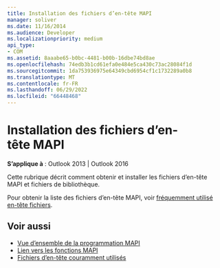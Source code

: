 ```yaml
---
title: Installation des fichiers d’en-tête MAPI
manager: soliver
ms.date: 11/16/2014
ms.audience: Developer
ms.localizationpriority: medium
api_type:
- COM
ms.assetid: 8aaabe65-b0bc-4481-b00b-16dbe74bd8ae
ms.openlocfilehash: 74edb3b1cd61efa0e484e5ca430c73ac28084f1d
ms.sourcegitcommit: 1da753936975e64349cbd6954cf1c1732289a0b8
ms.translationtype: MT
ms.contentlocale: fr-FR
ms.lasthandoff: 06/29/2022
ms.locfileid: "66448468"
---
```

# <a name="install-mapi-header-files"></a>Installation des fichiers d’en-tête MAPI

**S’applique à** : Outlook 2013 | Outlook 2016 
  
Cette rubrique décrit comment obtenir et installer les fichiers d’en-tête MAPI et fichiers de bibliothèque.

<!-- MAPI header files are available as a download at [Outlook 2010: MAPI Header Files](https://www.microsoft.com/download/details.aspx?id=12905). By default, MAPI header files are installed in the following folder: C:\Program Files\Microsoft SDKs\Office\14.0\Include. -->
  
Pour obtenir la liste des fichiers d’en-tête MAPI, voir [fréquemment utilisé en-tête fichiers](commonly-used-header-files.md).
  
## <a name="see-also"></a>Voir aussi

- [Vue d’ensemble de la programmation MAPI](mapi-programming-overview.md) 
- [Lien vers les fonctions MAPI](how-to-link-to-mapi-functions.md)
- [Fichiers d’en-tête couramment utilisés](commonly-used-header-files.md)

